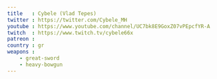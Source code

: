 ```yaml
---
title   : Cybele (Vlad Tepes)
twitter : https://twitter.com/Cybele_MH
youtube : https://www.youtube.com/channel/UC7bk8E9GoxZ07vPEpcfYR-A
twitch  : https://www.twitch.tv/cybele66x
patreon :
country : gr
weapons :
    - great-sword
    - heavy-bowgun
---
```

